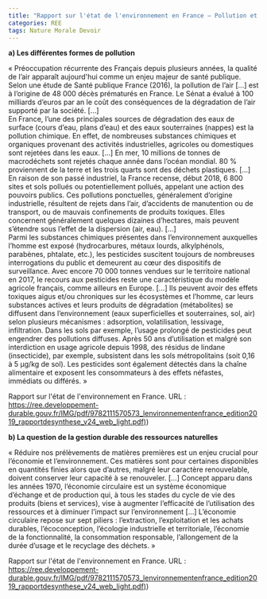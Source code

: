 ```yaml
---
title: "Rapport sur l'état de l'environnement en France – Pollution et gestion des ressources naturelles"
categories: REE
tags: Nature Morale Devoir
---
```


**a) Les différentes formes de pollution**

« Préoccupation récurrente des Français depuis plusieurs années, la qualité de l’air apparaît aujourd'hui comme un enjeu majeur de santé publique. Selon une étude de Santé publique France (2016), la pollution de l’air […] est à l’origine de 48 000 décès prématurés en France. Le Sénat a évalué à 100 milliards d’euros par an le coût des conséquences de la dégradation de l’air supporté par la société. […]  
En France, l’une des principales sources de dégradation des eaux de surface (cours d’eau, plans d’eau) et des eaux souterraines (nappes) est la pollution chimique. En effet, de nombreuses substances chimiques et organiques provenant des activités industrielles, agricoles ou domestiques sont rejetées dans les eaux. […] En mer, 10 millions de tonnes de macrodéchets sont rejetés chaque année dans l’océan mondial. 80 % proviennent de la terre et les trois quarts sont des déchets plastiques. […]  
En raison de son passé industriel, la France recense, début 2018, 6 800 sites et sols pollués ou potentiellement pollués, appelant une action des pouvoirs publics. Ces pollutions ponctuelles, généralement d’origine industrielle, résultent de rejets dans l’air, d’accidents de manutention ou de transport, ou de mauvais confinements de produits toxiques. Elles concernent généralement quelques dizaines d’hectares, mais peuvent s’étendre sous l’effet de la dispersion (air, eau). […]  
Parmi les substances chimiques présentes dans l’environnement auxquelles l’homme est exposé (hydrocarbures, métaux lourds, alkylphénols, parabènes, phtalate, etc.), les pesticides suscitent toujours de nombreuses interrogations du public et demeurent au cœur des dispositifs de surveillance. Avec encore 70 000 tonnes vendues sur le territoire national en 2017, le recours aux pesticides reste une caractéristique du modèle agricole français, comme ailleurs en Europe. […] Ils peuvent avoir des effets toxiques aigus et/ou chroniques sur les écosystèmes et l’homme, car leurs substances actives et leurs produits de dégradation (métabolites) se diffusent dans l’environnement (eaux superficielles et souterraines, sol, air) selon plusieurs mécanismes : adsorption, volatilisation, lessivage, infiltration. Dans les sols par exemple, l’usage prolongé de pesticides peut engendrer des pollutions diffuses. Après 50 ans d’utilisation et malgré son interdiction en usage agricole depuis 1998, des résidus de lindane (insecticide), par exemple, subsistent dans les sols métropolitains (soit 0,16 à 5 µg/kg de sol). Les pesticides sont également détectés dans la chaîne alimentaire et exposent les consommateurs à des effets néfastes, immédiats ou différés. »

Rapport sur l'état de l'environnement en France. URL : [https://ree.developpement-durable.gouv.fr/IMG/pdf/9782111570573_lenvironnementenfrance_edition2019_rapportdesynthese_v24_web_light.pdf)](https://ree.developpement-durable.gouv.fr/IMG/pdf/9782111570573_lenvironnementenfrance_edition2019_rapportdesynthese_v24_web_light.pdf))


**b) La question de la gestion durable des ressources naturelles**

« Réduire nos prélèvements de matières premières est un enjeu crucial pour l’économie et l’environnement. Ces matières sont pour certaines disponibles en quantités finies alors que d’autres, malgré leur caractère renouvelable, doivent conserver leur capacité à se renouveler. […] Concept apparu dans les années 1970, l’économie circulaire est un système économique d’échange et de production qui, à tous les stades du cycle de vie des produits (biens et services), vise à augmenter l’efficacité de l’utilisation des ressources et à diminuer l’impact sur l’environnement […] L’économie circulaire repose sur sept piliers : l’extraction, l’exploitation et les achats durables, l’écoconception, l’écologie industrielle et territoriale, l’économie de la fonctionnalité, la consommation responsable, l’allongement de la durée d’usage et le recyclage des déchets. »

Rapport sur l'état de l'environnement en France. URL : [https://ree.developpement-durable.gouv.fr/IMG/pdf/9782111570573_lenvironnementenfrance_edition2019_rapportdesynthese_v24_web_light.pdf)](https://ree.developpement-durable.gouv.fr/IMG/pdf/9782111570573_lenvironnementenfrance_edition2019_rapportdesynthese_v24_web_light.pdf))